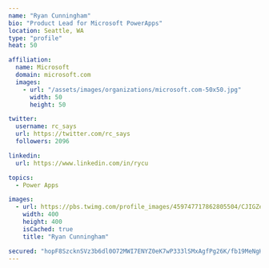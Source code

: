 ```yaml
---
name: "Ryan Cunningham"
bio: "Product Lead for Microsoft PowerApps"
location: Seattle, WA
type: "profile"
heat: 50

affiliation:
  name: Microsoft
  domain: microsoft.com
  images:
    - url: "/assets/images/organizations/microsoft.com-50x50.jpg"
      width: 50
      height: 50

twitter:
  username: rc_says
  url: https://twitter.com/rc_says
  followers: 2096

linkedin:
  url: https://www.linkedin.com/in/rycu

topics:
  - Power Apps

images:
  - url: https://pbs.twimg.com/profile_images/459747717862805504/CJIGZejd_400x400.png
    width: 400
    height: 400
    isCached: true
    title: "Ryan Cunningham"

secured: "hopF8SzcknSVz3b6dl0O72MWI7ENYZ0eK7wP333lSMxAgfPg26K/fb19MeNgHr1zN+HCD4TpS3+zxgDUu0LfiuSZN0tNvYkd7vn6scjC9cEpJ7vQ6didmGUMK3+rlbBZ6doymeXb3X4Hok8yymANl1V00yfXCLljfjVQl7F8dFoS/vo7i0jcQTub0xLu8FX1fFanXjl8b1HPuQrQEeAiEfNPZeoLcWedWiDfybWPTHXPd2G+KiYMtI7w6tHLZcrR6M1kEBEQobhMmqgBURyPgluKpq48nsDWq3SmvcJ+M7wlHstNMNmQJ6pz01r3KtfQNZUvbdonF+z+dv2lz2kx/UfsQxSzwTpHCld5RMShadMWGiZb1LLaLa06frU+gNj9mbY1DSe7T/gY/5KtwxqjBS6TqWaceJ7nnjm+q1/2/iQ=;DlewRcQI5axPqhbz2YETlA=="
---
```


